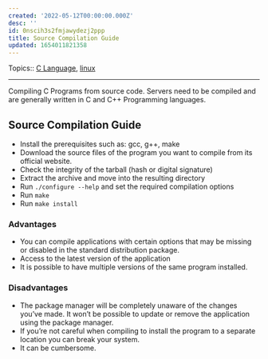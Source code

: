 ```yaml
---
created: '2022-05-12T00:00:00.000Z'
desc: ''
id: 0nscih3s2fmjawydezj2ppp
title: Source Compilation Guide
updated: 1654011821358
---
```

   
Topics::  [C Language](../devlog/C%20Language.md), [linux](../topics/linux.md)   
   
   
---   
   
Compiling C Programs from source code. Servers need to be compiled and are generally written in C and C++ Programming languages.   
   
## Source Compilation Guide   
   
   
- Install the prerequisites such as: gcc, g++, make   
- Download the source files of the program you want to compile from its official website.   
- Check the integrity of the tarball (hash or digital signature)   
- Extract the archive and move into the resulting directory   
- Run `./configure --help` and set the required compilation options   
- Run `make`   
- Run `make install`   
   
### Advantages   
   
   
- You can compile applications with certain options that may be missing or disabled in the standard distribution package.   
- Access to the latest version of the application   
- It is possible to have multiple versions of the same program installed.   
   
### Disadvantages   
   
   
- The package manager will be completely unaware of the changes you’ve made. It won’t be possible to update or remove the application using the package manager.   
- If you’re not careful when compiling to install the program to a separate location you can break your system.   
- It can be cumbersome.